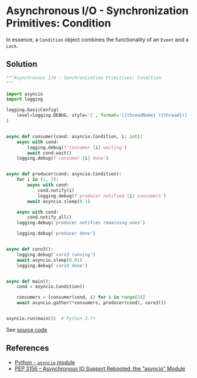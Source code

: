 # Asynchronous I/O - Synchronization Primitives: Condition

In essence, a `Condition` object combines the functionality of an `Event` and a `Lock`.

## Solution

```python
"""Asynchronous I/O - Synchronization Primitives: Condition.
"""

import asyncio
import logging

logging.basicConfig(
    level=logging.DEBUG, style='{', format='[{threadName} ({thread})] {message}'
)


async def consumer(cond: asyncio.Condition, i: int):
    async with cond:
        logging.debug(f'consumer {i} waiting')
        await cond.wait()
    logging.debug(f'consumer {i} done')


async def producer(cond: asyncio.Condition):
    for i in (1, 2):
        async with cond:
            cond.notify(i)
            logging.debug(f'producer notified {i} consumers')
        await asyncio.sleep(0.1)

    async with cond:
        cond.notify_all()
    logging.debug('producer notifies remaining ones')

    logging.debug('producer done')


async def coro3():
    logging.debug('coro3 running')
    await asyncio.sleep(0.01)
    logging.debug('coro3 done')


async def main():
    cond = asyncio.Condition()

    consumers = [consumer(cond, i) for i in range(5)]
    await asyncio.gather(*consumers, producer(cond), coro3())


asyncio.run(main())  # Python 3.7+
```

See [source code](https://github.com/leven-cn/python-cookbook/blob/main/examples/core/asyncio_synchronization_condition.py)

## References

- [Python - `asyncio` module](https://docs.python.org/3/library/asyncio.html)
- [PEP 3156 – Asynchronous IO Support Rebooted: the "asyncio" Module](https://peps.python.org/pep-3156/)
